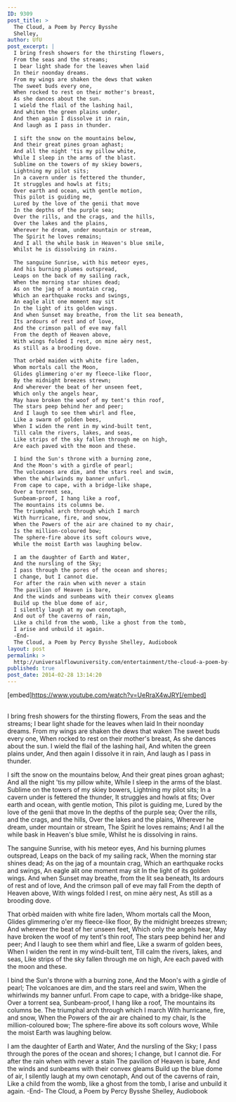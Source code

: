 ```yaml
---
ID: 9309
post_title: >
  The Cloud, a Poem by Percy Bysshe
  Shelley,
author: UfU
post_excerpt: |
  I bring fresh showers for the thirsting flowers,
  From the seas and the streams;
  I bear light shade for the leaves when laid
  In their noonday dreams.
  From my wings are shaken the dews that waken
  The sweet buds every one,
  When rocked to rest on their mother's breast,
  As she dances about the sun.
  I wield the flail of the lashing hail,
  And whiten the green plains under,
  And then again I dissolve it in rain,
  And laugh as I pass in thunder.
  
  I sift the snow on the mountains below,
  And their great pines groan aghast;
  And all the night 'tis my pillow white,
  While I sleep in the arms of the blast.
  Sublime on the towers of my skiey bowers,
  Lightning my pilot sits;
  In a cavern under is fettered the thunder,
  It struggles and howls at fits;
  Over earth and ocean, with gentle motion,
  This pilot is guiding me,
  Lured by the love of the genii that move
  In the depths of the purple sea;
  Over the rills, and the crags, and the hills,
  Over the lakes and the plains,
  Wherever he dream, under mountain or stream,
  The Spirit he loves remains;
  And I all the while bask in Heaven's blue smile,
  Whilst he is dissolving in rains.
  
  The sanguine Sunrise, with his meteor eyes,
  And his burning plumes outspread,
  Leaps on the back of my sailing rack,
  When the morning star shines dead;
  As on the jag of a mountain crag,
  Which an earthquake rocks and swings,
  An eagle alit one moment may sit
  In the light of its golden wings.
  And when Sunset may breathe, from the lit sea beneath,
  Its ardours of rest and of love,
  And the crimson pall of eve may fall
  From the depth of Heaven above,
  With wings folded I rest, on mine aëry nest,
  As still as a brooding dove.
  
  That orbèd maiden with white fire laden,
  Whom mortals call the Moon,
  Glides glimmering o'er my fleece-like floor,
  By the midnight breezes strewn;
  And wherever the beat of her unseen feet,
  Which only the angels hear,
  May have broken the woof of my tent's thin roof,
  The stars peep behind her and peer;
  And I laugh to see them whirl and flee,
  Like a swarm of golden bees,
  When I widen the rent in my wind-built tent,
  Till calm the rivers, lakes, and seas,
  Like strips of the sky fallen through me on high,
  Are each paved with the moon and these.
  
  I bind the Sun's throne with a burning zone,
  And the Moon's with a girdle of pearl;
  The volcanoes are dim, and the stars reel and swim,
  When the whirlwinds my banner unfurl.
  From cape to cape, with a bridge-like shape,
  Over a torrent sea,
  Sunbeam-proof, I hang like a roof,
  The mountains its columns be.
  The triumphal arch through which I march
  With hurricane, fire, and snow,
  When the Powers of the air are chained to my chair,
  Is the million-coloured bow;
  The sphere-fire above its soft colours wove,
  While the moist Earth was laughing below.
  
  I am the daughter of Earth and Water,
  And the nursling of the Sky;
  I pass through the pores of the ocean and shores;
  I change, but I cannot die.
  For after the rain when with never a stain
  The pavilion of Heaven is bare,
  And the winds and sunbeams with their convex gleams
  Build up the blue dome of air,
  I silently laugh at my own cenotaph,
  And out of the caverns of rain,
  Like a child from the womb, like a ghost from the tomb,
  I arise and unbuild it again.
  -End-
  The Cloud, a Poem by Percy Bysshe Shelley, Audiobook
layout: post
permalink: >
  http://universalflowuniversity.com/entertainment/the-cloud-a-poem-by-percy-bysshe-shelley/
published: true
post_date: 2014-02-28 13:14:20
---
```

[embed]https://www.youtube.com/watch?v=UeRraX4wJRY[/embed]</br></br>
<p>I bring fresh showers for the thirsting flowers,
         From the seas and the streams;
I bear light shade for the leaves when laid
         In their noonday dreams.
From my wings are shaken the dews that waken
         The sweet buds every one,
When rocked to rest on their mother's breast,
         As she dances about the sun.
I wield the flail of the lashing hail,
         And whiten the green plains under,
And then again I dissolve it in rain,
         And laugh as I pass in thunder.

   I sift the snow on the mountains below,
         And their great pines groan aghast;
And all the night 'tis my pillow white,
         While I sleep in the arms of the blast.
Sublime on the towers of my skiey bowers,
         Lightning my pilot sits;
In a cavern under is fettered the thunder,
         It struggles and howls at fits;
Over earth and ocean, with gentle motion,
         This pilot is guiding me,
Lured by the love of the genii that move
         In the depths of the purple sea;
Over the rills, and the crags, and the hills,
         Over the lakes and the plains,
Wherever he dream, under mountain or stream,
         The Spirit he loves remains;
And I all the while bask in Heaven's blue smile,
         Whilst he is dissolving in rains.

   The sanguine Sunrise, with his meteor eyes,
         And his burning plumes outspread,
Leaps on the back of my sailing rack,
         When the morning star shines dead;
As on the jag of a mountain crag,
         Which an earthquake rocks and swings,
An eagle alit one moment may sit
         In the light of its golden wings.
And when Sunset may breathe, from the lit sea beneath,
         Its ardours of rest and of love,
And the crimson pall of eve may fall
         From the depth of Heaven above,
With wings folded I rest, on mine aëry nest,
         As still as a brooding dove.

   That orbèd maiden with white fire laden,
         Whom mortals call the Moon,
Glides glimmering o'er my fleece-like floor,
         By the midnight breezes strewn;
And wherever the beat of her unseen feet,
         Which only the angels hear,
May have broken the woof of my tent's thin roof,
         The stars peep behind her and peer;
And I laugh to see them whirl and flee,
         Like a swarm of golden bees,
When I widen the rent in my wind-built tent,
         Till calm the rivers, lakes, and seas,
Like strips of the sky fallen through me on high,
         Are each paved with the moon and these.

   I bind the Sun's throne with a burning zone,
         And the Moon's with a girdle of pearl;
The volcanoes are dim, and the stars reel and swim,
         When the whirlwinds my banner unfurl.
From cape to cape, with a bridge-like shape,
         Over a torrent sea,
Sunbeam-proof, I hang like a roof,
         The mountains its columns be.
The triumphal arch through which I march
         With hurricane, fire, and snow,
When the Powers of the air are chained to my chair,
         Is the million-coloured bow;
The sphere-fire above its soft colours wove,
         While the moist Earth was laughing below.

   I am the daughter of Earth and Water,
         And the nursling of the Sky;
I pass through the pores of the ocean and shores;
         I change, but I cannot die.
For after the rain when with never a stain
         The pavilion of Heaven is bare,
And the winds and sunbeams with their convex gleams
         Build up the blue dome of air,
I silently laugh at my own cenotaph,
         And out of the caverns of rain,
Like a child from the womb, like a ghost from the tomb,
         I arise and unbuild it again.
-End-
The Cloud, a Poem by Percy Bysshe Shelley, Audiobook</p>